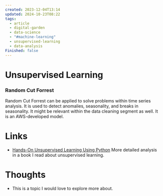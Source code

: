```yaml
---
created: 2023-12-04T13:14
updated: 2024-10-23T08:22
tags:
  - article
  - digital-garden
  - data-science
  - "#machine-learning"
  - unsupervised-learning
  - data-analysis
Finished: false
---
```


# Unsupervised Learning



### Random Cut Forrest 
Random Cut Forrest can be applied to solve problems within time series analysis. It is used to detect anomalies, seasonality, and breaks in seasonality. It might be relevant within the data cleaning segment as well. 
It is an AWS-developed model.
# Links
- [Hands-On Unsupervised Learning Using Python](../../Books/Book%20Reviews/Machine%20Learning/Modeling/Hands-On%20Unsupervised%20Learning%20Using%20Python.md) More detailed analysis in a book I read about unsupervised learning.

# Thoughts 
- This is a topic I would love to explore more about. 


